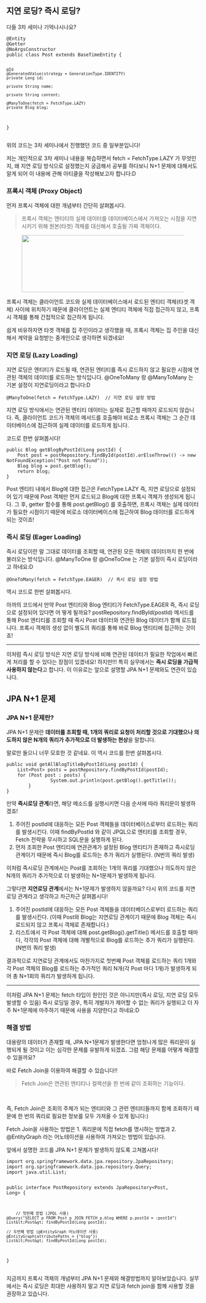 <h2>지연 로딩? 즉시 로딩?</h2>
<p>다들 3차 세미나 기억나시나요?</p>
<pre class="less"><code>@Entity
@Getter
@NoArgsConstructor
public class Post extends BaseTimeEntity {

    @Id
    @GeneratedValue(strategy = GenerationType.IDENTITY)
    private Long id;

    private String name;

    private String content;

    @ManyToOne(fetch = FetchType.LAZY)
    private Blog blog;
}
</code></pre>
<p>위의 코드는 3차 세미나에서 진행했던 코드 중 일부분입니다!</p>
<p>저는 개인적으로 3차 세미나 내용을 복습하면서 fetch = FetchType.LAZY 가 무엇인지, 왜 지연 로딩 방식으로 설정했는지 궁금해서 공부를 하다보니 N+1 문제에 대해서도 알게 되어 이 내용에 관해 아티클을 작성해보고자 합니다:D</p>
<h3>프록시 객체 (Proxy Object)</h3>
<p>먼저 프록시 객체에 대한 개념부터 간단히 살펴봅시다.</p>
<blockquote>  프록시 객체는 엔티티의 실제 데이터를 데이터베이스에서 가져오는 시점을 지연시키기 위해 원본(타겟) 객체를 대신해서 호출될 가짜 객체이다.</blockquote>
<p><figure class="imageblock alignCenter"><span><img height="149" src="https://blog.kakaocdn.net/dn/blxnZT/btsMMcUjAz2/McjGA06kXVhs0WPOoQ1Ghk/img.png" width="547" /></span></figure>
</p>
<p>프록시 객체는 클라이언트 코드와 실제 데이터베이스에서 로드된 엔티티 객체(타겟 객체) 사이에 위치하기 때문에 클라이언트는 실제 엔티티 객체에 직접 접근하지 않고, 프록시 객체를 통해 간접적으로 접근하게 됩니다.</p>
<p>쉽게 비유하자면 타겟 객체를 집 주인이라고 생각했을 때, 프록시 객체는 집 주인을 대신해서 계약을 요청받는 중개인으로 생각하면 되겠네요!</p>
<h3>지연 로딩 (Lazy Loading)</h3>
<p>지연 로딩은 엔티티가 로드될 때, 연관된 엔티티를 즉시 로드하지 않고 필요한 시점에 연관된 객체의 데이터를 로드하는 방식입니다. @OneToMany 랑 @ManyToMany 는 기본 설정이 지연로딩이라고 합니다:D</p>
<pre class="kotlin"><code>@ManyToOne(fetch = FetchType.LAZY)  // 지연 로딩 설정 방법
</code></pre>
<p>지연 로딩 방식에서는 연관된 엔티티 데이터는 실제로 접근할 때까지 로드되지 않습니다. 즉, 클라이언트 코드가 객체의 메서드를 호출해야 비로소 프록시 객체는 그 순간 데이터베이스에 접근하여 실제 데이터를 로드하게 됩니다.</p>
<p>코드로 한번 살펴봅시다!</p>
<pre class="livescript"><code>public Blog getBlogByPostId(Long postId) {
    Post post = postRepository.findById(postId).orElseThrow(() -&gt; new NotFoundException("Post not found"));
    Blog blog = post.getBlog();  
    return blog;
}
</code></pre>
<p>Post 엔티티 내에서 Blog에 대한 접근은 FetchType.LAZY 즉, 지연 로딩으로 설정되어 있기 때문에 Post 객체만 먼저 로드되고 Blog에 대한 프록시 객체가 생성되게 됩니다. 그 후, getter 함수를 통해 post.getBlog() 를 호출하면, 프록시 객체는 실제 데이터가 필요한 시점이기 때문에 비로소 데이터베이스에 접근하여 Blog 데이터를 로드하게 되는 것이죠!</p>
<h3>즉시 로딩 (Eager Loading)</h3>
<p>즉시 로딩이란 말 그대로 데이터를 조회할 때, 연관된 모든 객체의 데이터까지 한 번에 불러오는 방식입니다. @ManyToOne 랑 @OneToOne 는 기본 설정이 즉시 로딩이라고 하네요:D</p>
<pre class="kotlin"><code>@OneToMany(fetch = FetchType.EAGER)  // 즉시 로딩 설정 방법
</code></pre>
<p>역시 코드로 한번 살펴봅시다.</p>
<p>아까의 코드에서 만약 Post 엔티티와 Blog 엔티티가 FetchType.EAGER 즉, 즉시 로딩으로 설정되어 있다면 어 떻게 될까요? postRepository.findById(postId) 메서드를 통해 Post 엔티티를 조회할 때 즉시 Post 데이터와 연관된 Blog 데이터가 함께 로드됩니다. 프록시 객체의 생성 없이 별도의 쿼리를 통해 바로 Blog 엔티티에 접근하는 것이죠!</p>
<hr contenteditable="false" />
<p>이처럼 즉시 로딩 방식은 지연 로딩 방식에 비해 연관된 데이터가 필요한 작업에서 빠르게 처리를 할 수 있다는 장점이 있겠네요! 하지만!!! 특히 실무에서는 <b>즉시 로딩을 가급적 사용하지 않는다</b>고 합니다. 이 이유로는 앞으로 설명할 JPA N+1 문제와도 연관이 있습니다.</p>
<h2>JPA N+1 문제</h2>
<h3>JPA N+1 문제란?</h3>
<p>JPA N+1 문제란 <b>데이터를 조회할 때, 1개의 쿼리로 요청이 처리할 것으로 기대했으나 의도하지 않은 N개의 쿼리가 추가적으로 더 발생하는 현상</b>을 말합니다.</p>
<p>말로만 들으니 너무 모호한 것 같네요. 이 역시 코드를 한번 살펴봅시다.</p>
<pre class="reasonml"><code>public void getAllBlogTitleByPostId(Long postId) {
    List&lt;Post&gt; posts = postRepository.findByPostId(postId);
    for (Post post : posts) {
			    System.out.println(post.getBlog().getTitle());
		}
}
</code></pre>
<p>만약 <b>즉시로딩 관계</b>라면, 해당 메소드를 실행시키면 다음 순서에 따라 쿼리문이 발생하겠죠!</p>
<ol>
<li>주어진 postId에 대응하는 모든 Post 객체들을 데이터베이스로부터 로드하는 쿼리를 발생시킨다. 이때 findByPostId 와 같이 JPQL으로 엔티티를 조회할 경우, Fetch 전략을 무시하고 SQL문을 실행하게 된다.</li>
<li>먼저 조회한 Post 엔티티에 연관관계가 설정된 Blog 엔티티가 존재하고 즉시로딩 관계이기 때문에 즉시 Blog를 로드하는 추가 쿼리가 실행된다. (N번의 쿼리 발생)</li>
</ol>
<p>이처럼 즉시로딩 관계에서는 Post를 조회하는 1개의 쿼리를 기대했으나 의도하지 않은 N개의 쿼리가 추가적으로 더 발생하는 N+1문제가 발생하게 됩니다.</p>
<p>그렇다면 <b>지연로딩 관계</b>에서는 N+1문제가 발생하지 않을까요? 다시 위의 코드를 지연로딩 관계라고 생각하고 차근차근 살펴봅시다!</p>
<ol>
<li>주어진 postId에 대응하는 모든 Post 객체들을 데이터베이스로부터 로드하는 쿼리를 발생시킨다. (이때 Post와 Blog는 지연로딩 관계이기 때문에 Blog 객체는 즉시 로드되지 않고 프록시 객체로 존재합니다.)</li>
<li>리스트에서 각 Post 객체에 대해 post.getBlog().getTitle() 메서드를 호출할 때마다, 각각의 Post 객체에 대해 개별적으로 Blog를 로드하는 추가 쿼리가 실행된다. (N번의 쿼리 발생)</li>
</ol>
<p>결과적으로 지연로딩 관계에서도 마찬가지로 첫번째 Post 객체를 로드하는 쿼리 1개와 각 Post 객체의 Blog를 로드하는 추가적인 쿼리 N개(각 Post 마다 1개)가 발생하게 되어 총 N+1회의 쿼리가 발생하게 됩니다.</p>
<hr contenteditable="false" />
<p>이처럼 JPA N+1 문제는 fetch 타입이 원인인 것은 아니지만(즉시 로딩, 지연 로딩 모두 발생할 수 있음) 즉시 로딩일 경우, 특히 개발자가 제어할 수 없는 쿼리가 실행되고 더 자주 N+1문제에 마주하기 때문에 사용을 지양한다고 하네요:D</p>
<h3>해결 방법</h3>
<p>대용량의 데이터가 존재할 때, JPA N+1문제가 발생한다면 엄청나게 많은 쿼리문이 실행되게 될 것이고 이는 심각한 문제를 유발하게 되겠죠. 그럼 해당 문제를 어떻게 해결할 수 있을까요?</p>
<p>바로 Fetch Join을 이용하여 해결할 수 있습니다!!</p>
<blockquote>  Fetch Join은 연관된 엔티티나 컬렉션을 한 번에 같이 조회하는 기능이다.</blockquote>
<p>&nbsp;</p>
<p>즉, Fetch Join은 조회의 주체가 되는 엔티티와 그 관련 엔티티들까지 함께 조회하기 때문에 한 번의 쿼리로 필요한 정보를 모두 가져올 수 있게 됩니다:)</p>
<p>Fetch Join을 사용하는 방법은 1. 쿼리문에 직접 fetch를 명시하는 방법과 2. @EntityGraph 라는 어노테이션을 사용하여 가져오는 방법이 있습니다.</p>
<p>앞에서 설명한 코드를 JPA N+1 문제가 발생하지 않도록 고쳐봅시다!</p>
<pre class="kotlin"><code>import org.springframework.data.jpa.repository.JpaRepository;
import org.springframework.data.jpa.repository.Query;
import java.util.List;

public interface PostRepository extends JpaRepository&lt;Post, Long&gt; {

		// 첫번째 방법 (JPQL 사용)
    @Query("SELECT p FROM Post p JOIN FETCH p.blog WHERE p.postId = :postId")
    List&lt;Post&gt; findByPostId(Long postId);
    
    // 두번째 방법 (@EntityGraph 어노테이션 사용)
    @EntityGraph(attributePaths = {"blog"})
    List&lt;Post&gt; findByPostId(Long postId);
}
</code></pre>
<p>지금까지 프록시 객체의 개념부터 JPA N+1 문제와 해결방법까지 알아보았습니다. 실무에서는 즉시 로딩은 최대한 사용하지 말고 지연 로딩과 fetch join을 함께 사용할 것을 권장하고 있습니다.</p>